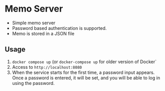 # Memo Server

- Simple memo server
- Password based authentication is supported.
- Memo is stored in a JSON file

## Usage

1. `docker compose up` (or `docker-compose up` for older version of Docker`
2. Access to `http://localhost:8080`
3. When the service starts for the first time, a password input appears. Once a password is entered, it will be set, and you will be able to log in using the password.
